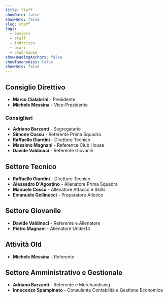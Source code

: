 ```yaml
---
title: Staff
showDate: false
showHero: false
slug: staff
tags:
  - Saviors
  - staff
  - indirizzo
  - orari
  - club-house
showHeadingAnchors: false
showTaxonomies: false
showHero: false
---
```


## Consiglio Direttivo

- **Marco Cialabrini** - Presidente
- **Michele Messina** - Vice-Presidente

### Consiglieri

- **Adriano Barzanti** - Segregatario
- **Simone Cossu** - Referente Prima Squadra
- **Raffaello Giardini** - Direttore Tecnico
- **Massimo Magnani** - Reference Club House
- **Davide Valdinoci** - Referente Giovanili

## Settore Tecnico

- **Raffaello Giardini** - Direttore Tecnico
- **Alessadro D'Agostino** - Allenatore Prima Squadra
- **Manuele Cossu** - Allenatore Attacco e Skills
- **Emanuele Gollinucci** - Preparatore Atletico

## Settore Giovanile

- **Davide Valdinoci** - Referente e Allenatore
- **Pietro Magnani** - Allenatore Under14

## Attività Old

- **Michele Messina** - Referente

## Settore Amministrativo e Gestionale

- **Adriano Barzanti** - Referente e Merchandising
- **Innocenzo Spampinato** - Consulente Contabilità e Gestione Economica
